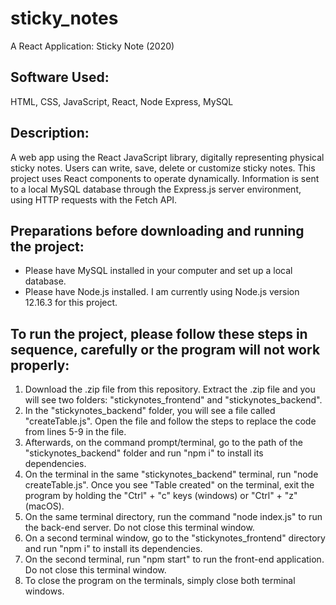 # sticky_notes
A React Application: Sticky Note (2020)

## Software Used:
HTML, CSS, JavaScript, React, Node Express, MySQL

## Description:
A web app using the React JavaScript library, digitally representing physical sticky notes. Users can write, save, delete or customize sticky notes. This project uses React components to operate dynamically. Information is sent to a local MySQL database through the Express.js server environment, using HTTP requests with the Fetch API.

## Preparations before downloading and running the project:
* Please have MySQL installed in your computer and set up a local database. 
* Please have Node.js installed. I am currently using Node.js version 12.16.3 for this project.

## To run the project, please follow these steps in sequence, carefully or the program will not work properly:
1. Download the .zip file from this repository. Extract the .zip file and you will see two folders: "stickynotes_frontend" and "stickynotes_backend".
1. In the "stickynotes_backend" folder, you will see a file called "createTable.js". Open the file and follow the steps to replace the code from lines 5-9 in the file.
1. Afterwards, on the command prompt/terminal, go to the path of the "stickynotes_backend" folder and run "npm i" to install its dependencies.
1. On the terminal in the same "stickynotes_backend" terminal, run "node createTable.js". Once you see "Table created" on the terminal, exit the program by holding the "Ctrl" + "c" keys (windows) or "Ctrl" + "z" (macOS).
1. On the same terminal directory, run the command "node index.js" to run the back-end server. Do not close this terminal window.
1. On a second terminal window, go to the "stickynotes_frontend" directory and run "npm i" to install its dependencies.
1. On the second terminal, run "npm start" to run the front-end application. Do not close this terminal window.
1. To close the program on the terminals, simply close both terminal windows.
